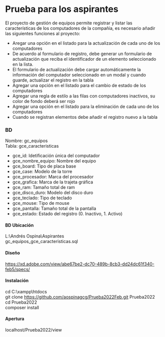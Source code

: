 # Prueba para los aspirantes

El proyecto de gestión de equipos permite registrar y listar las características de los computadores de la compañía, es necesario añadir las siguientes funciones al proyecto:

* Aregar una opción en el listado para la actualización de cada uno de los computadores
* De acuerdo al formulario de registro, debe generar un formulario de actualización que reciba el identificador de un elemento seleccionado en la lista.
*	El formulario de actualización debe cargar automáticamente la información del computador seleccionado en un modal y cuando guarde, actualizar el registro en la tabla
*	Agregar una opción en el listado para el cambio de estado de los computadores
*	Agregar una regla de estilo a las filas con computadores inactivos, su color de fondo deberá ser rojo
*	Agregar una opción en el listado para la eliminación de cada uno de los computadores
*	Cuando se registran elementos debe añadir el registro nuevo a la tabla

### BD
Nombre: gc_equipos <br>
Tabla: gce_caracteristicas
* gce_id: Idetificación única del computador
* gce_nombre_equipo: Nombre del equipo
* gce_board: Tipo de placa base
* gce_case: Modelo de la torre
* gce_procesador: Marca del procesador
* gce_grafica: Marca de la trajeta gráfica
* gce_ram: Tamaño total de ram
* gce_disco_duro: Modelo del disco duro
* gce_teclado: Tipo de teclado
* gce_mouse: Tipo de mouse
* gce_pantalla: Tamaño total de la pantalla
* gce_estado: Estado del registro (0. Inactivo, 1. Activo)

#### BD Ubicación
L:\Andrés Ospina\Aspirantes <br>
gc_equipos_gce_caracteristicas.sql

#### Diseño
https://xd.adobe.com/view/abe67be2-dc70-489b-8cb3-dd24dc61f340-feb5/specs/

#### Instalación
cd C:\xampp\htdocs <br>
git clone https://github.com/aospinagcg/Prueba2022Feb.git Prueba2022 <br>
cd Prueba2022 <br>
composer install

#### Apertura
localhost/Prueba2022/view
